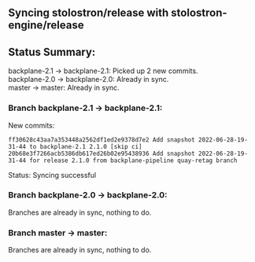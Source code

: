 ## Syncing stolostron/release with stolostron-engine/release

## Status Summary:

backplane-2.1 -> backplane-2.1: Picked up 2 new commits.  
backplane-2.0 -> backplane-2.0: Already in sync.  
master -> master: Already in sync.  

### Branch backplane-2.1 -> backplane-2.1:

New commits:

```
ff30628c43aa7a353448a2562df1ed2e9378d7e2 Add snapshot 2022-06-28-19-31-44 to backplane-2.1 2.1.0 [skip ci]
20b68e3f7266acb5386db617ed26b02e95438936 Add snapshot 2022-06-28-19-31-44 for release 2.1.0 from backplane-pipeline quay-retag branch
```

Status: Syncing successful

### Branch backplane-2.0 -> backplane-2.0:

Branches are already in sync, nothing to do.

### Branch master -> master:

Branches are already in sync, nothing to do.
